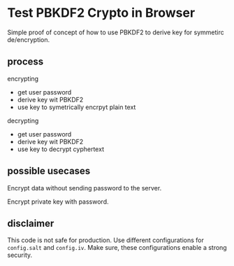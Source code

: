 # Test PBKDF2 Crypto in Browser
Simple proof of concept of how to use PBKDF2 to derive key for symmetirc de/encryption.

## process
encrypting
- get user password
- derive key wit PBKDF2
- use key to symetrically encrpyt plain text

decrypting
- get user password
- derive key wit PBKDF2
- use key to decrypt cyphertext

## possible usecases

Encrypt data without sending password to the server.

Encrypt private key with password.

## disclaimer
This code is not safe for production. Use different configurations for `config.salt` and `config.iv`. Make sure, these configurations enable a strong security.